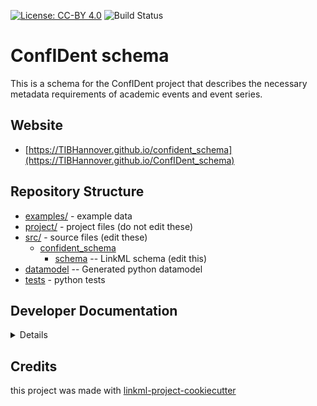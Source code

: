 [![License: CC-BY 4.0](https://img.shields.io/badge/License-CC%20BY%204.0-green.svg)](https://creativecommons.org/licenses/by/4.0/) 
![Build Status](https://github.com/TIBHannover/ConfIDent_schema/workflows/CI/badge.svg)

# ConfIDent schema

This is a schema for the ConfIDent project that describes the necessary metadata requirements of academic events and event series.

## Website

* [https://TIBHannover.github.io/confident_schema](https://TIBHannover.github.io/ConfIDent_schema)

## Repository Structure

* [examples/](examples/) - example data
* [project/](project/) - project files (do not edit these)
* [src/](src/) - source files (edit these)
    * [confident_schema](src/confident_schema)
        * [schema](src/confident_schema/schema) -- LinkML schema (edit this)
* [datamodel](src/confident_schema/datamodel) -- Generated python datamodel
* [tests](tests/) - python tests

## Developer Documentation

<details>
Use the `make` command to generate project artefacts:

- `make all`: make everything
- `make deploy`: deploys site

</details>

## Credits

this project was made with [linkml-project-cookiecutter](https://github.com/linkml/linkml-project-cookiecutter)
